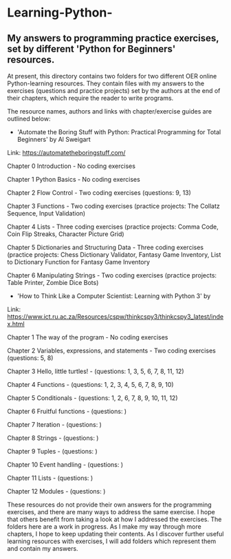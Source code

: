 # Learning-Python-

My answers to programming practice exercises, set by different 'Python for Beginners' resources.
------------------------------------------------------------------------------------------------

At present, this directory contains two folders for two different OER online Python-learning resources. They contain files with my answers to the exercises (questions and practice projects) set by the authors at the end of their chapters, which require the reader to write programs. 

The resource names, authors and links with chapter/exercise guides are outlined below: 

* 'Automate the Boring Stuff with Python: Practical Programming for Total Beginners' by Al Sweigart 

Link: https://automatetheboringstuff.com/

Chapter 0 Introduction - No coding exercises
  
Chapter 1 Python Basics - No coding exercises 
  
Chapter 2 Flow Control - Two coding exercises (questions: 9, 13)
  
Chapter 3 Functions - Two coding exercises (practice projects: The Collatz Sequence, Input Validation)
  
Chapter 4 Lists - Three coding exercises (practice projects: Comma Code, Coin Flip Streaks, Character Picture Grid)
  
Chapter 5 Dictionaries and Structuring Data - Three coding exercises (practice projects: Chess Dictionary Validator, Fantasy Game Inventory, List to Dictionary Function for Fantasy Game Inventory
  
Chapter 6 Manipulating Strings - Two coding exercises (practice projects: Table Printer, Zombie Dice Bots) 



* 'How to Think Like a Computer Scientist: Learning with Python 3' by 

Link: https://www.ict.ru.ac.za/Resources/cspw/thinkcspy3/thinkcspy3_latest/index.html


Chapter 1 The way of the program - No coding exercises 

Chapter 2 Variables, expressions, and statements - Two coding exercises (questions: 5, 8)
  
Chapter 3 Hello, little turtles! - (questions: 1, 3, 5, 6, 7, 8, 11, 12) 

Chapter 4 Functions - (questions: 1, 2, 3, 4, 5, 6, 7, 8, 9, 10)

Chapter 5 Conditionals - (questions: 1, 2, 6, 7, 8, 9, 10, 11, 12)

Chapter 6 Fruitful functions - (questions: )

Chapter 7 Iteration - (questions: )

Chapter 8 Strings - (questions: )

Chapter 9 Tuples - (questions: )

Chapter 10 Event handling - (questions: )

Chapter 11 Lists - (questions: )

Chapter 12 Modules - (questions: )



These resources do not provide their own answers for the programming exercises, and there are many ways to address the same exercise. I hope that others benefit from taking a look at how I addressed the exercises. The folders here are a work in progress. As I make my way through more chapters, I hope to keep updating their contents. As I discover further useful learning resources with exercises, I will add folders which represent them and contain my answers.  
